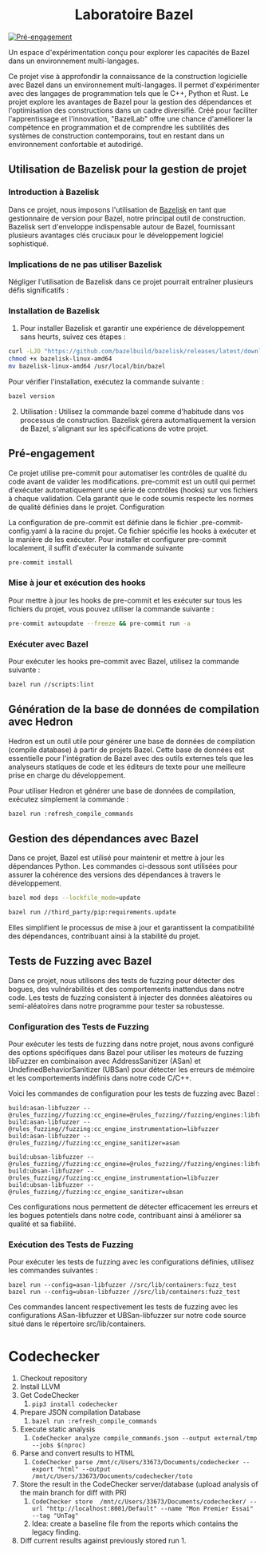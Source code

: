 
<h1 align="center">Laboratoire Bazel</h1>

[![Pré-engagement](https://github.com/ThibFrgsGmz/BazelLab/actions/workflows/pre_commit.yaml/badge.svg)](https://github.com/ThibFrgsGmz/BazelLab/actions/workflows/pre_commit.yaml)

Un espace d'expérimentation conçu pour explorer les capacités de Bazel dans un environnement multi-langages.

Ce projet vise à approfondir la connaissance de la construction logicielle avec Bazel dans un environnement multi-langages. Il permet d'expérimenter avec des langages de programmation tels que le C++, Python et Rust. Le projet explore les avantages de Bazel pour la gestion des dépendances et l'optimisation des constructions dans un cadre diversifié. Créé pour faciliter l'apprentissage et l'innovation, "BazelLab" offre une chance d'améliorer la compétence en programmation et de comprendre les subtilités des systèmes de construction contemporains, tout en restant dans un environnement confortable et autodirigé.

## Utilisation de Bazelisk pour la gestion de projet

### Introduction à Bazelisk

Dans ce projet, nous imposons l'utilisation de [Bazelisk](https://github.com/bazelbuild/bazelisk) en tant que gestionnaire de version pour Bazel, notre principal outil de construction. Bazelisk sert d'enveloppe indispensable autour de Bazel, fournissant plusieurs avantages clés cruciaux pour le développement logiciel sophistiqué.

### Implications de ne pas utiliser Bazelisk

Négliger l'utilisation de Bazelisk dans ce projet pourrait entraîner plusieurs défis significatifs :

### Installation de Bazelisk

1. Pour installer Bazelisk et garantir une expérience de développement sans heurts, suivez ces étapes :

```sh
curl -LJO "https://github.com/bazelbuild/bazelisk/releases/latest/download/bazelisk-linux-amd64"
chmod +x bazelisk-linux-amd64
mv bazelisk-linux-amd64 /usr/local/bin/bazel
```

Pour vérifier l'installation, exécutez la commande suivante :

```sh
bazel version
```

2. Utilisation :
Utilisez la commande bazel comme d'habitude dans vos processus de construction.
Bazelisk gérera automatiquement la version de Bazel, s'alignant sur les spécifications de votre projet.


## Pré-engagement

Ce projet utilise pre-commit pour automatiser les contrôles de qualité du code avant de valider les modifications. pre-commit est un outil qui permet d'exécuter automatiquement une série de contrôles (hooks) sur vos fichiers à chaque validation. Cela garantit que le code soumis respecte les normes de qualité définies dans le projet.
Configuration

La configuration de pre-commit est définie dans le fichier .pre-commit-config.yaml à la racine du projet. Ce fichier spécifie les hooks à exécuter et la manière de les exécuter. Pour installer et configurer pre-commit localement, il suffit d'exécuter la commande suivante

```sh
pre-commit install
```

### Mise à jour et exécution des hooks

Pour mettre à jour les hooks de pre-commit et les exécuter sur tous les fichiers du projet, vous pouvez utiliser la commande suivante :

```sh
pre-commit autoupdate --freeze && pre-commit run -a
```

### Exécuter avec Bazel

Pour exécuter les hooks pre-commit avec Bazel, utilisez la commande suivante :

```sh
bazel run //scripts:lint
```

## Génération de la base de données de compilation avec Hedron

Hedron est un outil utile pour générer une base de données de compilation (compile database) à partir de projets Bazel. Cette base de données est essentielle pour l'intégration de Bazel avec des outils externes tels que les analyseurs statiques de code et les éditeurs de texte pour une meilleure prise en charge du développement.

Pour utiliser Hedron et générer une base de données de compilation, exécutez simplement la commande :

```sh
bazel run :refresh_compile_commands
```

## Gestion des dépendances avec Bazel

Dans ce projet, Bazel est utilisé pour maintenir et mettre à jour les dépendances Python. Les commandes ci-dessous sont utilisées pour assurer la cohérence des versions des dépendances à travers le développement.


```sh
bazel mod deps --lockfile_mode=update
```

```sh
bazel run //third_party/pip:requirements.update
```

Elles simplifient le processus de mise à jour et garantissent la compatibilité des dépendances, contribuant ainsi à la stabilité du projet.


## Tests de Fuzzing avec Bazel

Dans ce projet, nous utilisons des tests de fuzzing pour détecter des bogues, des vulnérabilités et des comportements inattendus dans notre code. Les tests de fuzzing consistent à injecter des données aléatoires ou semi-aléatoires dans notre programme pour tester sa robustesse.

### Configuration des Tests de Fuzzing

Pour exécuter les tests de fuzzing dans notre projet, nous avons configuré des options spécifiques dans Bazel pour utiliser les moteurs de fuzzing libFuzzer en combinaison avec AddressSanitizer (ASan) et UndefinedBehaviorSanitizer (UBSan) pour détecter les erreurs de mémoire et les comportements indéfinis dans notre code C/C++.

Voici les commandes de configuration pour les tests de fuzzing avec Bazel :

```starlark
build:asan-libfuzzer --@rules_fuzzing//fuzzing:cc_engine=@rules_fuzzing//fuzzing/engines:libfuzzer
build:asan-libfuzzer --@rules_fuzzing//fuzzing:cc_engine_instrumentation=libfuzzer
build:asan-libfuzzer --@rules_fuzzing//fuzzing:cc_engine_sanitizer=asan

build:ubsan-libfuzzer --@rules_fuzzing//fuzzing:cc_engine=@rules_fuzzing//fuzzing/engines:libfuzzer
build:ubsan-libfuzzer --@rules_fuzzing//fuzzing:cc_engine_instrumentation=libfuzzer
build:ubsan-libfuzzer --@rules_fuzzing//fuzzing:cc_engine_sanitizer=ubsan
```

Ces configurations nous permettent de détecter efficacement les erreurs et les bogues potentiels dans notre code, contribuant ainsi à améliorer sa qualité et sa fiabilité.

### Exécution des Tests de Fuzzing

Pour exécuter les tests de fuzzing avec les configurations définies, utilisez les commandes suivantes :

```starlark
bazel run --config=asan-libfuzzer //src/lib/containers:fuzz_test
bazel run --config=ubsan-libfuzzer //src/lib/containers:fuzz_test
```

Ces commandes lancent respectivement les tests de fuzzing avec les configurations ASan-libfuzzer et UBSan-libfuzzer sur notre code source situé dans le répertoire src/lib/containers.


# Codechecker

1. Checkout repository
2. Install LLVM
3. Get CodeChecker
    1. `pip3 install codechecker`
4. Prepare JSON compilation Database
    1. `bazel run :refresh_compile_commands`
5. Execute static analysis
    1. `CodeChecker analyze compile_commands.json --output external/tmp --jobs $(nproc)`
6. Parse and convert results to HTML
   1. `CodeChecker parse /mnt/c/Users/33673/Documents/codechecker --export "html" --output /mnt/c/Users/33673/Documents/codechecker/toto`
7. Store the result in the CodeChecker server/database (upload analysis of the main branch for diff with PR)
    1. `CodeChecker store  /mnt/c/Users/33673/Documents/codechecker/ --url "http://localhost:8001/Default" --name "Mon Premier Essai" --tag "UnTag"`
    2. Idea: create a baseline file from the reports which contains the legacy finding.
8. Diff current results against previously stored run
    1.

